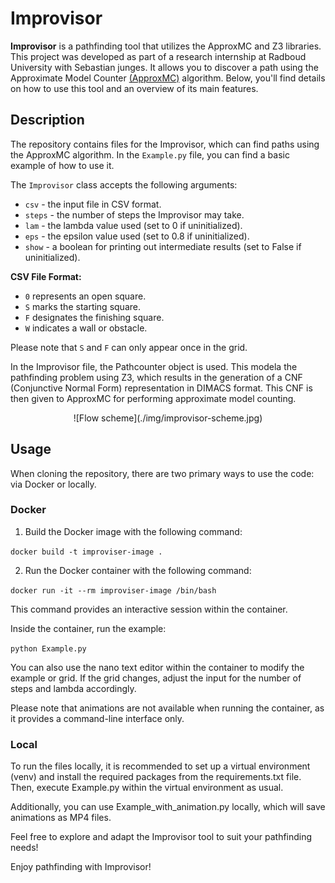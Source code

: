 # Improvisor

**Improvisor** is a pathfinding tool that utilizes the ApproxMC and Z3 libraries. This project was developed as part of a research internship at Radboud University with Sebastian junges. It allows you to discover a path using the Approximate Model Counter [(ApproxMC)](https://github.com/meelgroup/approxmc/tree/master) algorithm. Below, you'll find details on how to use this tool and an overview of its main features.

## Description

The repository contains files for the Improvisor, which can find paths using the ApproxMC algorithm. In the `Example.py` file, you can find a basic example of how to use it.

The `Improvisor` class accepts the following arguments:

- `csv` - the input file in CSV format.
- `steps` - the number of steps the Improvisor may take.
- `lam` - the lambda value used (set to 0 if uninitialized).
- `eps` - the epsilon value used (set to 0.8 if uninitialized).
- `show` - a boolean for printing out intermediate results (set to False if uninitialized).

**CSV File Format:**

- `0` represents an open square.
- `S` marks the starting square.
- `F` designates the finishing square.
- `W` indicates a wall or obstacle.
  
Please note that `S` and `F` can only appear once in the grid.

In the Improvisor file, the Pathcounter object is used. This modela the pathfinding problem using Z3, which results in the generation of a CNF (Conjunctive Normal Form) representation in DIMACS format. This CNF is then given to ApproxMC for performing approximate model counting.

<div style="text-align:center">
  ![Flow scheme](./img/improvisor-scheme.jpg)
</div>

## Usage

When cloning the repository, there are two primary ways to use the code: via Docker or locally.

### Docker

1. Build the Docker image with the following command:

```docker build -t improviser-image .```

2. Run the Docker container with the following command:

```docker run -it --rm improviser-image /bin/bash```

This command provides an interactive session within the container.

Inside the container, run the example:

```python Example.py```

You can also use the nano text editor within the container to modify the example or grid. If the grid changes, adjust the input for the number of steps and lambda accordingly.

Please note that animations are not available when running the container, as it provides a command-line interface only.

### Local
To run the files locally, it is recommended to set up a virtual environment (venv) and install the required packages from the requirements.txt file. Then, execute Example.py within the virtual environment as usual.

Additionally, you can use Example_with_animation.py locally, which will save animations as MP4 files.


Feel free to explore and adapt the Improvisor tool to suit your pathfinding needs!

Enjoy pathfinding with Improvisor!

